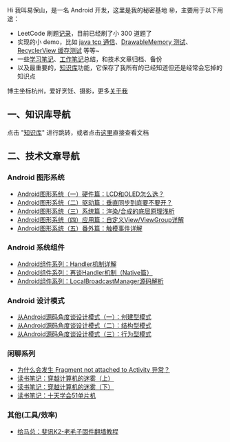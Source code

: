 
Hi 我叫易保山，是一名 Android 开发，这里是我的秘密基地 ㊙️，主要用于以下用途：

- LeetCode 刷题[记录](./lib_algorithm/src/main/java/com/android/algorithm/Main.kt)，目前已经刷了小 300 道题了
- 实现的小 demo，比如 [java tcp 通信](./app/src/main/java/com/android/blackboard/test/tcp)、[DrawableMemory 测试](./app/src/main/java/com/android/blackboard/ui/DrawableMemoryActivity.java)、[RecyclerView 缓存测试](./app/src/main/java/com/android/blackboard/ui/RecyclerViewActivity.java) 等等~
- 一些[学习笔记](./学习笔记)、[工作笔记](./工作笔记)总结，和技术文章归档、备份
- 以及最重要的，[知识库](./知识库)功能，它保存了我所有的已经知道但还是经常会忘掉的知识点

博主坐标杭州，爱好烹饪、摄影，更多[关于我](https://yibs.space/post/about/)

## 一、知识库导航

点击 "[知识库](./知识库)" 进行跳转，或者点击[这里](./知识库/readme.md)直接查看文档

## 二、技术文章导航

### Android 图形系统

- [Android图形系统（一）硬件篇：LCD和OLED怎么选？](https://yibs.space/post/android-graphics-first/)
- [Android图形系统（二）驱动篇：垂直同步到底要不要开？](https://yibs.space/post/android-graphics-driver/)
- [Android图形系统（三）系统篇：渲染/合成的底层原理浅析](https://yibs.space/post/android-graphics-system/)
- [Android图形系统（四）应用篇：自定义View/ViewGroup详解](https://yibs.space/post/android-graphics-application/)
- [Android图形系统（五）番外篇：触摸事件详解](https://yibs.space/post/android-graphics-input/)

### Android 系统组件

- [Android组件系列：Handler机制详解](https://yibs.space/post/android-components-handler/)
- [Android组件系列：再谈Handler机制（Native篇）](https://yibs.space/post/android-components-handler-native/)
- [Android组件系列：LocalBroadcastManager源码解析](https://yibs.space/post/android-components-localbroadcastmanager/)

### Android 设计模式

- [从Android源码角度谈设计模式（一）：创建型模式](https://yibs.space/post/design-pattern-creational/)
- [从Android源码角度谈设计模式（二）：结构型模式](https://yibs.space/post/design-pattern-structural/)
- [从Android源码角度谈设计模式（三）：行为型模式](https://yibs.space/post/design-pattern-behavioral/)

### 闲聊系列

- [为什么会发生 Fragment not attached to Activity 异常？](https://yibs.space/post/fragment-not-attached-to-activity-exception/)
- [读书笔记：穿越计算机的迷雾（上）](https://yibs.space/post/book-notes-computers-lizhong-1//)
- [读书笔记：穿越计算机的迷雾（下）](https://yibs.space/post/book-notes-computers-lizhong-2/)
- [读书笔记：十天学会51单片机](https://yibs.space/post/book-notes-computers-microcomputer-8051/)

### 其他(工具/效率)

- [给马总：斐讯K2-老毛子固件翻墙教程](https://yibs.space/post/phicomm-k2-user-guide-for-alicia/)